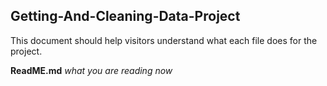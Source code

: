 ## Getting-And-Cleaning-Data-Project

This document should help visitors understand what each file does for the project.

**ReadME.md**   *what you are reading now*

